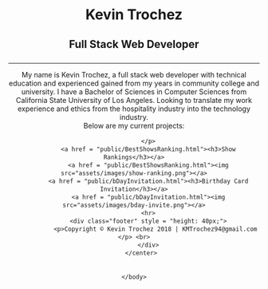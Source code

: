 <!DOCTYPE html>
<html lang="en">
    <head>
        <meta charset = "UTC-8">
        <meta name = "viewport" content="width=device-width, initial-scale=1.0">
        <Title>Kevin Trochez</Title>
    </head>
    <body>
        <center>
            <div class ='Toolbar_content' style="height: 100px;">
                <h1>Kevin Trochez</h1>
                <h2>Full Stack Web Developer</h2>
            </div>
            <hr>
            <p> 
                My name is Kevin Trochez, a full stack web developer with technical education and 
                experienced gained from my years in community college and university.
                I have a Bachelor of Sciences in Computer Sciences 
                from California State University of Los Angeles. Looking to translate my 
                work experience and ethics from the hospitality industry into the 
                technology industry. 
                <br> Below are my current projects:


            </p>
            <a href = "public/BestShowsRanking.html"><h3>Show Rankings</h3></a>
            <a href = "public/BestShowsRanking.html"><img src="assets/images/show-ranking.png"></a>
            <a href = "public/bDayInvitation.html"><h3>Birthday Card Invitation</h3></a>
            <a href = "public/bDayInvitation.html"><img src="assets/images/bday-invite.png"></a>
            <hr>
            <div class="footer" style = "height: 40px;">
                <p>Copyright © Kevin Trochez 2018 | KMTrochez94@gmail.com </p> <br>
            </div>
        </center>


    </body>
</html>
